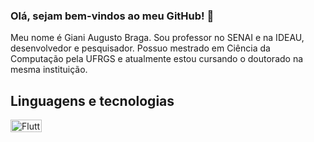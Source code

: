 ### Olá, sejam bem-vindos ao meu GitHub! 👋

Meu nome é Giani Augusto Braga. Sou professor no SENAI e na IDEAU, desenvolvedor e pesquisador. Possuo mestrado em Ciência da Computação pela UFRGS e atualmente estou cursando o doutorado na mesma instituição.

## Linguagens e tecnologias
<img src="https://encrypted-tbn0.gstatic.com/images?q=tbn:ANd9GcRS1YsNn5NwWbZe8nIaijR6F2YUByCgrMp_k_XPo2N4n8aJ4Pku0aqfC6z-JPeEMTYthQ&usqp=CAU" alt="Flutter" width="50" height="20">



<!--
**GianiBraga/GianiBraga** is a ✨ _special_ ✨ repository because its `README.md` (this file) appears on your GitHub profile.

Here are some ideas to get you started:

- 🔭 I’m currently working on ...
- 🌱 I’m currently learning ...
- 👯 I’m looking to collaborate on ...
- 🤔 I’m looking for help with ...
- 💬 Ask me about ...
- 📫 How to reach me: ...
- 😄 Pronouns: ...
- ⚡ Fun fact: ...
-->
